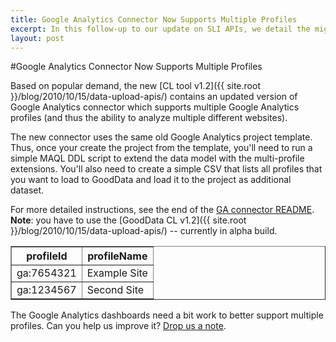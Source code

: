 ```yaml
---
title: Google Analytics Connector Now Supports Multiple Profiles
excerpt: In this follow-up to our update on SLI APIs, we detail the migration process of existing projects to thew new CL tool v1.2
layout: post
---
```


#Google Analytics Connector Now Supports Multiple Profiles

Based on popular demand, the new [CL tool v1.2]({{ site.root }}/blog/2010/10/15/data-upload-apis/)  contains an updated version of Google Analytics connector which supports multiple Google Analytics profiles (and thus the ability to analyze multiple different websites).

The new connector uses the same old Google Analytics project template. Thus, once your create the project from the template, you'll need to run a simple MAQL DDL script to extend the data model with the multi-profile extensions. You'll also need to create a simple CSV that lists all profiles that you want to load to GoodData and load it to the project as additional dataset.

For more detailed instructions, see the end of the [GA connector README](http://github.com/gooddata/GoodData-CL/tree/sli/cli-distro/examples/ga/). 
**Note**: you have to use the [GoodData CL v1.2]({{ site.root }}/blog/2010/10/15/data-upload-apis/) -- currently in alpha build.

<table border="1" cellspacing="0" cellpadding="5">
    <tr><th>profileId</th><th>profileName</th></tr>
    <tr><td>ga:7654321</td><td>Example Site</td></tr>
    <tr><td>ga:1234567</td><td>Second Site</td></tr>
</table>

The Google Analytics dashboards need a bit work to better support multiple profiles. Can you help us improve it? <a href="mailto:support@gooddata.com">Drop us a note</a>.